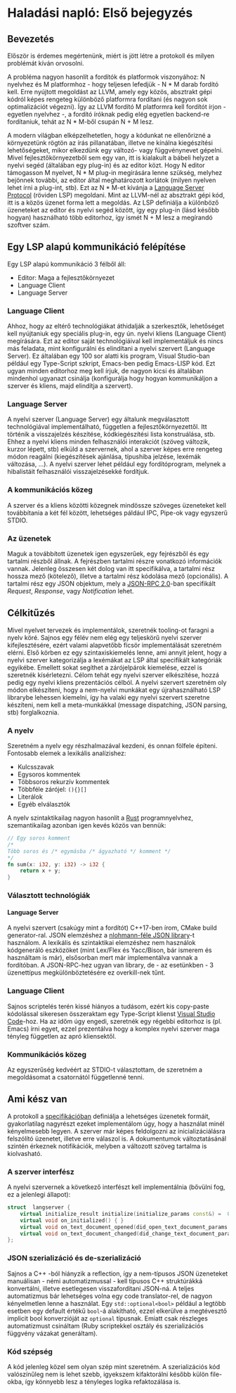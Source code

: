 # Haladási napló: Első bejegyzés
## Bevezetés
Először is érdemes megértenünk, miért is jött létre a protokoll és milyen problémát kíván orvosolni.

A probléma nagyon hasonlít a fordítók és platformok viszonyához: N nyelvhez és M platformhoz - hogy teljesen lefedjük - N * M darab fordító kell. Erre nyújtott megoldást az LLVM, amely egy közös, absztrakt gépi kódról képes rengeteg különböző platformra fordítani (és nagyon sok optimalizációt végezni). Így az LLVM fordító M platformra kell fordítót írjon - egyetlen nyelvhez -, a fordító íróknak pedig elég egyetlen backend-re fordítaniuk, tehát az N * M-ből csupán N + M lesz.

A modern világban elképzelhetetlen, hogy a kódunkat ne ellenőrizné a környezetünk rögtön az írás pillanatában, illetve ne kínálna kiegészítési lehetőségeket, mikor elkezdünk egy változó- vagy függvénynevet gépelni. Mivel fejlesztőkörnyezetből sem egy van, itt is kialakult a bábeli helyzet a nyelvi segéd (általában egy plug-in) és az editor közt. Hogy N editor támogasson M nyelvet, N * M plug-in megírására lenne szükség, melyhez bejönnek további, az editor által meghatározott korlátok (milyen nyelven lehet írni a plug-int, stb). Ezt az N * M-et kívánja a [Language Server Protocol](https://microsoft.github.io/language-server-protocol/) (röviden LSP) megoldani. Mint az LLVM-nél az absztrakt gépi kód, itt is a közös üzenet forma lett a megoldás. Az LSP definiálja a különböző üzeneteket az editor és nyelvi segéd között, így egy plug-in (lásd később hogyan) használható több editorhoz, így ismét N + M lesz a megírandó szoftver szám.

## Egy LSP alapú kommunikáció felépítése
Egy LSP alapú kommunikáció 3 félből áll:
 - Editor: Maga a fejlesztőkörnyezet
 - Language Client
 - Language Server

### Language Client
Ahhoz, hogy az eltérő technológiákat áthidalják a szerkesztők, lehetőséget kell nyújtaniuk egy speciális plug-in, egy ún. nyelvi kliens (Language Client) megírására. Ezt az editor saját technológiáival kell implementáljuk és nincs más feladata, mint konfigurálni és elindítani a nyelvi szervert (Language Server). Ez általában egy 100 sor alatti kis program, Visual Studio-ban például egy Type-Script szkript, Emacs-ben pedig Emacs-LISP kód. Ezt ugyan minden editorhoz meg kell írjuk, de nagyon kicsi és általában mindenhol ugyanazt csinálja (konfigurálja hogy hogyan kommunikáljon a szerver és kliens, majd elindítja a szervert).

### Language Server
A nyelvi szerver (Language Server) egy általunk megválasztott technológiával implementálható, független a fejlesztőkörnyezettől. Itt történik a visszajelzés készítése, kódkiegészítési lista konstruálása, stb. Ehhez a nyelvi kliens minden felhasználói interakciót (szöveg változik, kurzor lépett, stb) elküld a szervernek, ahol a szerver képes erre rengeteg módon reagálni (kiegészítések ajánlása, típushiba jelzése, lexémák változása, ...). A nyelvi szerver lehet például egy fordítóprogram, melynek a hibalistáit felhasználói visszajelzésekké fordítjuk.

### A kommunikációs közeg
A szerver és a kliens közötti közegnek mindössze szöveges üzeneteket kell továbbítania a két fél között, lehetséges páldául IPC, Pipe-ok vagy egyszerű STDIO.

### Az üzenetek
Maguk a továbbított üzenetek igen egyszerűek, egy fejrészből és egy tartalmi részből állnak. A fejrészben tartalmi részre vonatkozó információk vannak. Jelenleg összesen két dolog van itt specifikálva, a tartalmi rész hossza mező (kötelező), illetve a tartalmi rész kódolása mező (opcionális). A tartalmi rész egy JSON objektum, mely a [JSON-RPC 2.0](https://www.jsonrpc.org/specification)-ban specifikált _Request_, _Response_, vagy _Notification_ lehet.

## Célkitűzés
Mivel nyelvet tervezek és implementálok, szeretnék tooling-ot faragni a nyelv köré. Sajnos egy félév nem elég egy teljeskörű nyelvi szerver kifejlesztésére, ezért valami alapvetőbb fícsör implementálását szeretném elérni. Első körben ez egy szintaxiskiemelés lenne, ami annyit jelent, hogy a nyelvi szerver kategorizálja a lexémákat az LSP által specifikált kategóriák egyikébe. Emellett sokat segíthet a zárójelpárok kiemelése, ezzel is szeretnék kísérletezni.
Célom tehát egy nyelvi szerver elkészítése, hozzá pedig egy nyelvi kliens prezentációs célból. A nyelvi szervert szeretném oly módon elkészíteni, hogy a nem-nyelvi munkákat egy újrahasználható LSP librarybe lehessen kiemelni, így ha valaki egy nyelvi szervert szeretne készíteni, nem kell a meta-munkákkal (message dispatching, JSON parsing, stb) forglalkoznia.

### A nyelv
Szeretném a nyelv egy részhalmazával kezdeni, és onnan fölfele építeni. Fontosabb elemek a lexikális analízishez:
 - Kulcsszavak
 - Egysoros kommentek
 - Többsoros rekurzív kommentek
 - Többféle zárójel: `(){}[]`
 - Literálok
 - Egyéb elválasztók

A nyelv szintaktikailag nagyon hasonlít a [Rust](https://www.rust-lang.org) programnyelvhez, szemantikailag azonban igen kevés közös van bennük:
```Rust
// Egy soros komment
/*
Több soros és /* egymásba /* ágyazható */ komment */
*/
fn sum(x: i32, y: i32) -> i32 {
	return x + y;
}
```

### Választott technológiák
#### Language Server
A nyelvi szervert (csakúgy mint a fordítót) C++17-ben írom, CMake build generator-ral. JSON elemzéshez a  [nlohmann-féle JSON library](https://github.com/nlohmann)-t használom. A lexikális és szintaktikai elemzéshez nem használok kódgeneráló eszközöket (mint Lex/Flex és Yacc/Bison, bár ismerem és használtam is már), elsősorban mert már implementálva vannak a fordítóban. A JSON-RPC-hez ugyan van library, de - az esetünkben -  3 üzenettípus megkülönböztetésére ez overkill-nek tűnt.

### Language Client
Sajnos scriptelés terén kissé hiányos a tudásom, ezért kis copy-paste kódolással sikeresen összeraktam egy Type-Script klienst [Visual Studio Code](https://code.visualstudio.com/)-hoz. Ha az időm úgy engedi, szeretnék egy régebbi editorhoz is (pl. Emacs) írni egyet, ezzel prezentálva hogy a komplex nyelvi szerver maga tényleg független az apró kliensektől.

### Kommunikációs közeg
Az egyszerűség kedvéért az STDIO-t választottam, de szeretném a megoldásomat a csatornától függetlenné tenni.

## Ami kész van
A protokoll a [specifikációban](https://microsoft.github.io/language-server-protocol/specification) definiálja a lehetséges üzenetek formáit, gyakorlatilag nagyrészt ezeket implementálom úgy, hogy a használat minél kényelmesebb legyen.
A szerver már képes feldolgozni az inicializáciálásra felszólító üzenetet, illetve erre válaszol is. A dokumentumok változtatásánál szintén érkeznek notifikációk, melyben a változott szöveg tartalma is kiolvasható.

### A szerver interfész
A nyelvi szervernek a következő interfészt kell implementálnia (bővülni fog, ez a jelenlegi állapot):
```C++
struct  langserver {
	virtual initialize_result initialize(initialize_params const&) =  0;
	virtual void on_initialized() { }
	virtual void on_text_document_opened(did_open_text_document_params const&) =  0;
	virtual void on_text_document_changed(did_change_text_document_params const&) =  0;
};
```

### JSON szerializáció és de-szerializáció
Sajnos a C++ -ból hiányzik a reflection, így a nem-típusos JSON üzeneteket manuálisan - némi automatizmussal - kell típusos C++ struktúrákká konvertálni, illetve esetlegesen visszafordítani JSON-ná. A teljes automatizmus bár lehetséges volna egy code translator-rel, de nagyon kényelmetlen lenne a használat. Egy `std::optional<bool>` például a legtöbb esetben egy default értékű `bool`-á alakítható, ezzel elkerülve a megtévesztő implicit bool konverzióját az `optional` típusnak.
Emiatt csak részleges automatizmust csináltam (Ruby scriptekkel osztály és szerializációs függvény vázakat generáltam).

### Kód szépség
A kód jelenleg közel sem olyan szép mint szeretném. A szerializációs kód valószínűleg nem is lehet szebb, igyekszem kifaktorálni később külön file-okba, így könnyebb lesz a tényleges logika refaktozálása is.
